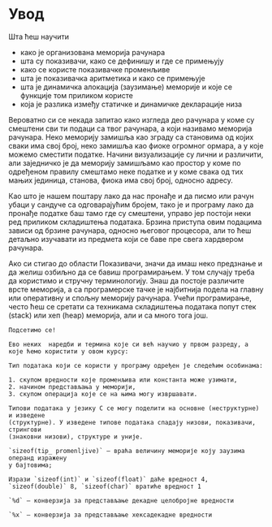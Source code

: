 # Увод


Шта ћеш научити

- како је организована меморија рачунара
- шта су показивачи, како се дефинишу и где се примењују
- како се користе показивачке променљиве
- шта је показивачка аритметика и како се примењује
- шта је динамичка алокација (заузимање) меморије и које се функције том приликом користе
- која је разлика између статичке и динамичке декларације низа

Вероватно си се некада запитао како изгледа део рачунара у коме су смештени сви ти подаци са твог рачунара, а који називамо меморија рачунара. Неко меморију замишља као зграду са становима од којих сваки има свој број, неко замишља као фиоке огромног ормара, а у које можемо сместити податке. Начини визуализације су лични и различити, али заједничко је да меморију замишљамо као простор у коме по одређеном правилу смештамо неке податке и у коме свака од тих мањих јединица, станова, фиока има свој број, односно адресу. 

Као што је нашем поштару лако да нас пронађе и да писмо или рачун убаци у сандуче са одговарајућим бројем, тако је и програму лако да пронађе податке баш тамо где су смештени, управо јер постоји неки ред приликом складиштења података. Брзина приступа овим подацима зависи од брзине рачунара, односно његовог процесора, али то ћеш детаљно изучавати из предмета који се баве пре свега хардвером рачунара.

Ако си стигао до области Показивачи, значи да имаш неко предзнање и да желиш озбиљно да се бавиш програмирањем. У том случају треба да користимо и стручну терминологију. Знаш да постоје различите врсте меморија, а са програмерске тачке је најбитнија подела на главну или оперативну и спољну меморију рачунара. Учећи програмирање, често ћеш се сретати са техникама складиштења података попут стек (stack) или хеп (heap) меморија, али и са много тога још.

```{infonote}
Подсетимо се!

Ево неких  наредби и термина које си већ научио у првом разреду, а које ћемо користити у овом курсу:

Тип података који се користи у програму одређен је следећим особинама:

1. скупом вредности које променљива или константа може узимати,
2. начином представљања у меморији,
3. скупом операција које се на њима могу извршавати.

Типови података у језику С се могу поделити на основне (неструктурне) и изведене
(структурне). У изведене типове података спадају низови, показивачи, стрингови
(знаковни низови), структуре и уније.

`sizeof(tip_ promenljive)` – враћа величину меморије коју заузима операнд изражену
у бајтовима;

Изрази `sizeof(int)` и `sizeof(float)` даће вредност 4, `sizeof(double)` 8, `sizeof(char)` вратиће вредност 1

`%d` – конверзија за представљање декадне целобројне вредности

`%x` – конверзија за представљање хексадекадне вредности
```